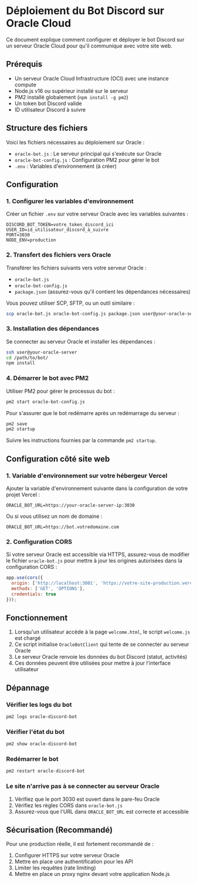 # Déploiement du Bot Discord sur Oracle Cloud

Ce document explique comment configurer et déployer le bot Discord sur un serveur Oracle Cloud pour qu'il communique avec votre site web.

## Prérequis

- Un serveur Oracle Cloud Infrastructure (OCI) avec une instance compute
- Node.js v16 ou supérieur installé sur le serveur
- PM2 installé globalement (`npm install -g pm2`)
- Un token bot Discord valide
- ID utilisateur Discord à suivre

## Structure des fichiers

Voici les fichiers nécessaires au déploiement sur Oracle :

- `oracle-bot.js` : Le serveur principal qui s'exécute sur Oracle
- `oracle-bot-config.js` : Configuration PM2 pour gérer le bot
- `.env` : Variables d'environnement (à créer)

## Configuration

### 1. Configurer les variables d'environnement

Créer un fichier `.env` sur votre serveur Oracle avec les variables suivantes :

```
DISCORD_BOT_TOKEN=votre_token_discord_ici
USER_ID=id_utilisateur_discord_à_suivre
PORT=3030
NODE_ENV=production
```

### 2. Transfert des fichiers vers Oracle

Transférer les fichiers suivants vers votre serveur Oracle :

- `oracle-bot.js`
- `oracle-bot-config.js`
- `package.json` (assurez-vous qu'il contient les dépendances nécessaires)

Vous pouvez utiliser SCP, SFTP, ou un outil similaire :

```bash
scp oracle-bot.js oracle-bot-config.js package.json user@your-oracle-server:/path/to/bot/
```

### 3. Installation des dépendances

Se connecter au serveur Oracle et installer les dépendances :

```bash
ssh user@your-oracle-server
cd /path/to/bot/
npm install
```

### 4. Démarrer le bot avec PM2

Utiliser PM2 pour gérer le processus du bot :

```bash
pm2 start oracle-bot-config.js
```

Pour s'assurer que le bot redémarre après un redémarrage du serveur :

```bash
pm2 save
pm2 startup
```

Suivre les instructions fournies par la commande `pm2 startup`.

## Configuration côté site web

### 1. Variable d'environnement sur votre hébergeur Vercel

Ajouter la variable d'environnement suivante dans la configuration de votre projet Vercel :

```
ORACLE_BOT_URL=https://your-oracle-server-ip:3030
```

Ou si vous utilisez un nom de domaine :

```
ORACLE_BOT_URL=https://bot.votredomaine.com
```

### 2. Configuration CORS

Si votre serveur Oracle est accessible via HTTPS, assurez-vous de modifier le fichier `oracle-bot.js` pour mettre à jour les origines autorisées dans la configuration CORS :

```javascript
app.use(cors({
  origin: ['http://localhost:3001', 'https://votre-site-production.vercel.app'],
  methods: ['GET', 'OPTIONS'],
  credentials: true
}));
```

## Fonctionnement

1. Lorsqu'un utilisateur accède à la page `welcome.html`, le script `welcome.js` est chargé
2. Ce script initialise `OracleBotClient` qui tente de se connecter au serveur Oracle
3. Le serveur Oracle renvoie les données du bot Discord (statut, activités)
4. Ces données peuvent être utilisées pour mettre à jour l'interface utilisateur

## Dépannage

### Vérifier les logs du bot

```bash
pm2 logs oracle-discord-bot
```

### Vérifier l'état du bot

```bash
pm2 show oracle-discord-bot
```

### Redémarrer le bot

```bash
pm2 restart oracle-discord-bot
```

### Le site n'arrive pas à se connecter au serveur Oracle

1. Vérifiez que le port 3030 est ouvert dans le pare-feu Oracle
2. Vérifiez les règles CORS dans `oracle-bot.js`
3. Assurez-vous que l'URL dans `ORACLE_BOT_URL` est correcte et accessible

## Sécurisation (Recommandé)

Pour une production réelle, il est fortement recommandé de :

1. Configurer HTTPS sur votre serveur Oracle
2. Mettre en place une authentification pour les API
3. Limiter les requêtes (rate limiting)
4. Mettre en place un proxy nginx devant votre application Node.js 